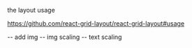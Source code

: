 the layout usage

https://github.com/react-grid-layout/react-grid-layout#usage

-- add img 
-- img scaling -- text scaling 